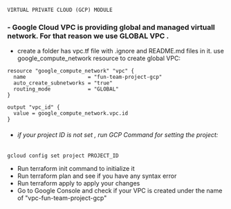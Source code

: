 ```
VIRTUAL PRIVATE CLOUD (GCP) MODULE
```

### - Google Cloud VPC  is providing global and managed virtuall network. For that reason we use GLOBAL VPC .
 - create a folder has vpc.tf file with .ignore and README.md files in it. use google_compute_network resource to create global VPC:

```
resource "google_compute_network" "vpc" {
  name                    = "fun-team-project-gcp"
  auto_create_subnetworks = "true"
  routing_mode            = "GLOBAL"
}

output "vpc_id" {
  value = google_compute_network.vpc.id
}

```



- ###### if your project ID is not set , run GCP Command for setting the project: 

```
gcloud config set project PROJECT_ID
```
- Run terraform init command to initialize it
- Run terraform plan and see if you have any syntax error
- Run terraform apply to apply your changes
- Go to Google Console and check if your VPC is created under the name of "vpc-fun-team-project-gcp"